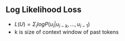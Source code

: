 ## Log Likelihood Loss
- $L(U) = \Sigma_i log P(u_i| u_{i-k} ,…, u_{i-1} )$
- k is size of context window of past tokens